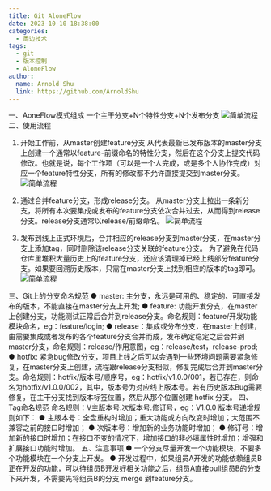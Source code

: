 ```yaml
---
title: Git AloneFlow
date: 2023-10-10 18:38:00
categories:
  - ️周边技术
tags:
  - git
  - 版本控制
  - AloneFlow
author:
  name: Arnold Shu
  link: https://github.com/ArnoldShu
---
```

一、AoneFlow模式组成
一个主干分支+N个特性分支+N个发布分支
![简单流程](https://fastly.jsdelivr.net/gh/ArnoldShu/cdn/03.technology/032.git/0322/img.jpg)
二、使用流程

1. 开始工作前，从master创建feature分支
   从代表最新已发布版本的master分支上创建一个通常以feature-前缀命名的特性分支，然后在这个分支上提交代码修改。也就是说，每个工作项（可以是一个人完成，或是多个人协作完成）对应一个feature特性分支，所有的修改都不允许直接提交到master分支。
   ![简单流程](https://fastly.jsdelivr.net/gh/ArnoldShu/cdn/03.technology/032.git/0322/img1.png)

2. 通过合并feature分支，形成release分支。
   从master分支上拉出一条新分支，将所有本次要集成或发布的feature分支依次合并过去，从而得到release分支。release分支通常以release/前缀命名。
   ![简单流程](https://fastly.jsdelivr.net/gh/ArnoldShu/cdn/03.technology/032.git/0322/img2.png)

3. 发布到线上正式环境后，合并相应的release分支到master分支，在master分支上添加tag，同时删除该release分支关联的feature分支。
   为了避免在代码仓库里堆积大量历史上的feature分支，还应该清理掉已经上线部分feature分支。如果要回溯历史版本，只需在master分支上找到相应的版本的tag即可。
   ![简单流程](https://fastly.jsdelivr.net/gh/ArnoldShu/cdn/03.technology/032.git/0322/img3.png)

三、Git上的分支命名规范
● master: 主分支，永远是可用的、稳定的、可直接发布的版本，不能直接在master分支上开发;
● feature: 功能开发分支，在master上创建分支，功能测试正常后合并到release分支。命名规则：feature/开发功能模块命名，eg：feature/login;
● release：集成或分布分支，在master上创建，由需要集成或者发布的各个feature分支合并而成，发布确定稳定之后合并到master分支，命名规则：release/作用意图，eg：release/test，release-prod;
● hotfix: 紧急bug修改分支，项目上线之后可以会遇到一些环境问题需要紧急修复，在master分支上创建，流程跟release分支相似，修复完成后合并到master分支。命名规则：hotfix/版本号/顺序号，eg：hotfix/v1.0.0/001，若已存在，则命名为hotfix/v1.0.0/002，其中，版本号为对应线上版本号。若有历史版本Bug需要修复，在主干分支找到版本标签位置，然后从那个位置创建 hotfix 分支。
四、Tag命名规范
命名规则：V主版本号.次版本号.修订号，eg：V1.0.0
版本号递增规则如下：
● 主版本号：全盘重构时增加；重大功能或方向改变时增加；大范围不兼容之前的接口时增加；
● 次版本号：增加新的业务功能时增加；
● 修订号：增加新的接口时增加；在接口不变的情况下，增加接口的非必填属性时增加；增强和扩展接口功能时增加。
五、注意事项
● 一个分支尽量开发一个功能模块，不要多个功能模块在一个分支上开发。
● 开发过程中，如果组员A开发的功能依赖组员B正在开发的功能，可以待组员B开发好相关功能之后，组员A直接pull组员B的分支下来开发，不需要先将组员B的分支 merge 到feature分支。














        
